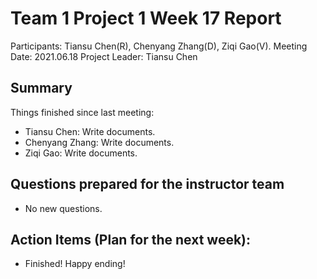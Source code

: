 # Team 1 Project 1 Week 17 Report
Participants: Tiansu Chen(R), Chenyang Zhang(D), Ziqi Gao(V).
Meeting Date: 2021.06.18
Project Leader: Tiansu Chen

## Summary
Things finished since last meeting:

+ Tiansu Chen: Write documents.
+ Chenyang Zhang: Write documents.
+ Ziqi Gao: Write documents.

## Questions prepared for the instructor team
+ No new questions.

## Action Items (Plan for the next week):
+ Finished! Happy ending!


